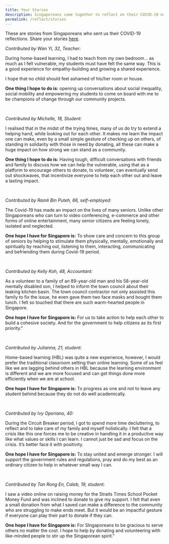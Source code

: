 ```yaml
---
title: Your Stories
description: Singaporeans come together to reflect on their COVID-19 experiences and share what they learned. Read their stories.
permalink: /reflect/stories
---
```


These are stories from Singaporeans who sent us their COVID-19 reflections. Share your stories [here](/reflect).

*Contributed by Wan Yi, 32, Teacher:*

During home-based learning, I had to teach from my own bedroom... as much as I felt vulnerable, my students must have felt the same way. This is a good experience for empathy-building and growing a shared experience.   
   
I hope that no child should feel ashamed of his/her room or house.   
   
**<span class="has-text-secondary">One thing I hope to do is:</span>** opening up conversations about social inequality, social mobility and empowering my students to come on board with me to be champions of change through our community projects.

&nbsp;

*Contributed by Michelle, 18, Student:*

I realised that in the midst of the trying times, many of us do try to extend a helping hand, while looking out for each other. It makes me learn the impact one can make, even by a small simple gesture of checking up on others, of standing in solidarity with those in need by donating, all these can make a huge impact on how strong we can stand as a community.   
     
**<span class="has-text-secondary">One thing I hope to do is:</span>** Having tough, difficult conversations with friends and family to discuss how we can help the vulnerable, using that as a platform to encourage others to donate, to volunteer, can eventually send out shockwaves, that incentivize everyone to help each other out and leave a lasting impact.

&nbsp;

*Contributed by Ramli Bin Puteh, 66, self-employed:*

The Covid-19 has made an impact on the lives of many seniors. Unlike other Singaporeans who can turn to video conferencing, e-commerce and other forms of online entertainment, many senior citizens are feeling lonely, isolated and neglected.

**<span class="has-text-secondary">One hope I have for Singapore is:</span>** To show care and concern to this group of seniors by helping to stimulate them physically, mentally, emotionally and spiritually by reaching out, listening to them, interacting, communicating and befriending them during Covid-19 period.

&nbsp;

*Contributed by Kelly Koh, 48, Accountant:*

As a volunteer to a family of an 89-year-old man and his 58-year-old mentally disabled son, I helped to inform the town council about their leaking kitchen basin. The town council contractor not only assisted this family to fix the issue, he even gave them two face masks and bought them lunch. I felt so touched that there are such warm-hearted people in Singapore.

**<span class="has-text-secondary">One hope I have for Singapore is:</span>** For us to take action to help each other to build a cohesive society. And for the government to help citizens as its first priority."

&nbsp;

*Contributed by Julianna, 21, student:*

Home-based learning (HBL) was quite a new experience, however, I would prefer the traditional classroom setting than online learning. Some of us feel like we are lagging behind others in HBL because the learning environment is different and we are more focused and can get things done more efficiently when we are at school.

**<span class="has-text-secondary">One hope I have for Singapore is:</span>** To progress as one and not to leave any student behind because they do not do well academically.

&nbsp;

*Contributed by Ivy Operiano, 40:*

During the Circuit Breaker period, I got to spend more time decluttering, to reflect and to take care of my family and myself holistically. I felt that a crisis like this one forces me to be creative in handling it in a productive way like what values or skills I can learn. I cannot just be sad and focus on the crisis. It’s better face it with positivity.

**<span class="has-text-secondary">One hope I have for Singapore is:</span>** To stay united and emerge stronger. I will support the government rules and regulations, pray and do my best as an ordinary citizen to help in whatever small way I can.

&nbsp;

*Contributed by Tan Rong En, Caleb, 19, student:*

I saw a video online on raising money for the Straits Times School Pocket Money Fund and was inclined to donate to give my support. I felt that even a small donation from what I saved can make a difference to the community who are struggling to make ends meet. But it would be an impactful gesture if everyone can play their part to donate if they can.

**<span class="has-text-secondary">One hope I have for Singapore is:</span>** For SIngaporeans to be gracious to serve others no matter the cost. I hope to help by donating and volunteering with like-minded people to stir up the Singaporean spirit."

&nbsp;